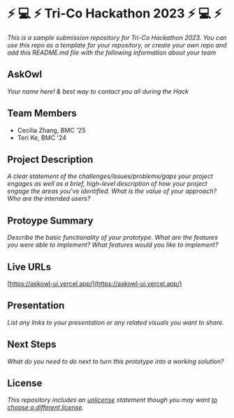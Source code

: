 # :zap: :computer: :zap: Tri-Co Hackathon 2023 :zap: :computer: :zap:

*This is a sample submission repository for Tri-Co Hackathon 2023. You can use this repo as a template for your repository, or create your own repo and add this README.md file with the following information about your team*

## AskOwl

*Your name here! & best way to contact you all during the Hack*

## Team Members

- Cecilia Zhang, BMC '25
- Teri Ke, BMC '24

## Project Description

*A clear statement of the challenges/issues/problems/gaps your project engages as well as a brief, high-level description of how your project engage the areas you've identified. What is the value of your approach? Who are the intended users?*

## Protoype Summary

*Describe the basic functionality of your prototype. What are the features you were able to implement? What features would you like to implement?*

## Live URLs

[https://askowl-ui.vercel.app/](https://askowl-ui.vercel.app/)

## Presentation

*List any links to your presentation or any related visuals you want to share.*

## Next Steps

*What do you need to do next to turn this prototype into a working solution?*

## License

*This repository includes an [unlicense](http://unlicense.org/) statement though you may want [to choose a different license](https://choosealicense.com/).*
